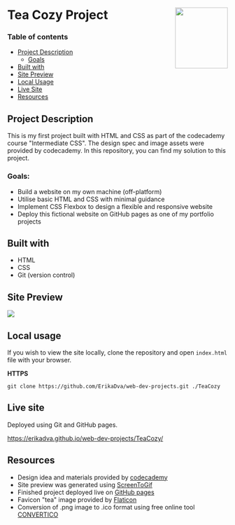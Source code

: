 # Tea Cozy Project <img src="favicon.ico" align = "right" width=120 height=139 alt="" />

### Table of contents

- [Project Description](#project-description)
  - [Goals](#goals)
- [Built with](#built-with)
- [Site Preview](#site-preview)
- [Local Usage](#local-usage)
- [Live Site](#live-site)
- [Resources](#resources)

## Project Description

This is my first project built with HTML and CSS as part of the codecademy course "Intermediate CSS". The design spec and image assets were provided by codecademy. In this repository, you can find my solution to this project.

### Goals:

- Build a website on my own machine (off-platform)
- Utilise basic HTML and CSS with minimal guidance
- Implement CSS Flexbox to design a flexible and responsive website
- Deploy this fictional website on GitHub pages as one of my portfolio projects

## Built with

- HTML
- CSS
- Git (version control)

## Site Preview

![](files/teacozy.gif)

## Local usage

If you wish to view the site locally, clone the repository and open `index.html` file with your browser.

**HTTPS**

```
git clone https://github.com/ErikaDva/web-dev-projects.git ./TeaCozy
```

## Live site

Deployed using Git and GitHub pages.

https://erikadva.github.io/web-dev-projects/TeaCozy/

## Resources

- Design idea and materials provided by [codecademy](https://www.codecademy.com/)
- Site preview was generated using [ScreenToGif](https://github.com/NickeManarin/ScreenToGif)
- Finished project deployed live on [GitHub pages](https://pages.github.com/)
- Favicon "tea" image provided by [Flaticon](https://www.flaticon.com/)
- Conversion of .png image to .ico format using free online tool [CONVERTICO](https://convertico.com/)
